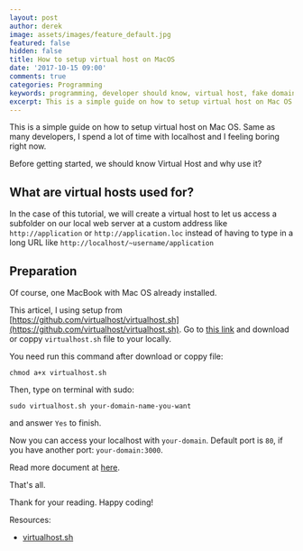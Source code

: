```yaml
---
layout: post
author: derek
image: assets/images/feature_default.jpg
featured: false
hidden: false
title: How to setup virtual host on MacOS
date: '2017-10-15 09:00'
comments: true
categories: Programming
keywords: programming, developer should know, virtual host, fake domain on locally
excerpt: This is a simple guide on how to setup virtual host on Mac OS. Same as many developers, I spend a lot of time with localhost and I feeling boring right now.
---
```


This is a simple guide on how to setup virtual host on Mac OS. Same as many developers, I spend a lot of time with localhost and I feeling boring right now.

Before getting started, we should know Virtual Host and why use it?

## What are virtual hosts used for?

In the case of this tutorial, we will create a virtual host to let us access a subfolder on our local web server at a custom address like `http://application` or `http://application.loc` instead of having to type in a long URL like `http://localhost/~username/application`

## Preparation

Of course, one MacBook with Mac OS already installed.

This articel, I using setup from [https://github.com/virtualhost/virtualhost.sh](https://github.com/virtualhost/virtualhost.sh). Go to [this link](https://raw.githubusercontent.com/virtualhost/virtualhost.sh/master/virtualhost.sh) and download or coppy `virtualhost.sh` file to your locally.

You need run this command after download or coppy file:

```
chmod a+x virtualhost.sh
```

Then, type on terminal with sudo:

```
sudo virtualhost.sh your-domain-name-you-want
```

and answer `Yes` to finish.

Now you can access your localhost with `your-domain`. Default port is `80`, if you have another port: `your-domain:3000`.

Read more document at [here](https://github.com/virtualhost/virtualhost.sh/wiki).

That's all.

Thank for your reading. Happy coding!

Resources:

- [virtualhost.sh](https://github.com/virtualhost/virtualhost.sh)

